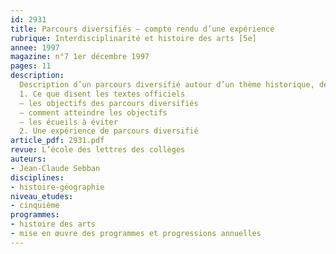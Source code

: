 ```yaml
---
id: 2931
title: Parcours diversifiés – compte rendu d’une expérience 
rubrique: Interdisciplinarité et histoire des arts [5e]
annee: 1997
magazine: n°7 1er décembre 1997
pages: 11
description: 
  Description d’un parcours diversifié autour d’un thème historique, développé en 1996-1997 par un groupe d’enseignants de différentes disciplines…
  1. Ce que disent les textes officiels
  – les objectifs des parcours diversifiés
  – comment atteindre les objectifs
  – les écueils à éviter
  2. Une expérience de parcours diversifié
article_pdf: 2931.pdf
revue: L’école des lettres des collèges
auteurs:
- Jean-Claude Sebban
disciplines:
- histoire-géographie
niveau_etudes:
- cinquième
programmes:
- histoire des arts
- mise en œuvre des programmes et progressions annuelles
---
```

